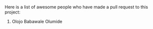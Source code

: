 Here is a list of awesome people who have made a pull request to this project:

1. Olojo Babawale Olumide
